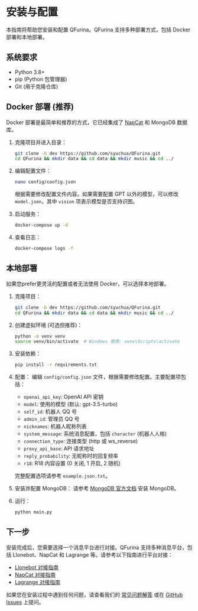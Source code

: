 # 安装与配置

本指南将帮助您安装和配置 QFurina。QFurina 支持多种部署方式，包括 Docker 部署和本地部署。

## 系统要求

- Python 3.8+
- pip (Python 包管理器)
- Git (用于克隆仓库)

## Docker 部署 (推荐)

Docker 部署是最简单和推荐的方式，它已经集成了 [NapCat](https://github.com/NapNeko/NapCatQQ) 和 MongoDB 数据库。

1. 克隆项目并进入目录：

   ```bash
   git clone -b dev https://github.com/syuchua/QFurina.git
   cd QFurina && mkdir data && cd data && mkdir music && cd ../
   ```

2. 编辑配置文件：

   ```bash
   nano config/config.json
   ```

   根据需要修改配置文件内容。如果需要配置 GPT 以外的模型，可以修改 `model.json`，其中 `vision` 项表示模型是否支持识图。

3. 启动服务：

   ```bash
   docker-compose up -d
   ```

4. 查看日志：

   ```bash
   docker-compose logs -f
   ```

## 本地部署

如果您prefer更灵活的配置或者无法使用 Docker，可以选择本地部署。

1. 克隆项目：

   ```bash
   git clone -b dev https://github.com/syuchua/QFurina.git
   cd QFurina && mkdir data && cd data && mkdir music && cd ../
   ```

2. 创建虚拟环境 (可选但推荐)：

   ```bash
   python -m venv venv
   source venv/bin/activate  # Windows 使用: venv\Scripts\activate
   ```

3. 安装依赖：

   ```bash
   pip install -r requirements.txt
   ```

4. 配置：
   编辑 `config/config.json` 文件，根据需要修改配置。主要配置项包括：

   - `openai_api_key`: OpenAI API 密钥
   - `model`: 使用的模型 (默认: gpt-3.5-turbo)
   - `self_id`: 机器人 QQ 号
   - `admin_id`: 管理员 QQ 号
   - `nicknames`: 机器人昵称列表
   - `system_message`: 系统消息配置，包括 `character` (机器人人格)
   - `connection_type`: 连接类型 (http 或 ws_reverse)
   - `proxy_api_base`: API 请求地址
   - `reply_probability`: 无昵称时的回复频率
   - `r18`: R18 内容设置 (0 关闭, 1 开启, 2 随机)

   完整配置选项请参考 `example.json.txt`。

5. 安装并配置 MongoDB：
   请参考 [MongoDB 官方文档](https://docs.mongodb.com/manual/installation/) 安装 MongoDB。

6. 运行：

   ```bash
   python main.py
   ```

## 下一步

安装完成后，您需要选择一个消息平台进行对接。QFurina 支持多种消息平台，包括 Llonebot、NapCat 和 Lagrange 等。请参考以下指南进行平台对接：

- [Llonebot 对接指南](/guide/platforms/llonebot.html)
- [NapCat 对接指南](/guide/platforms/napcat.html)
- [Lagrange 对接指南](/guide/platforms/lagrange.html)

如果您在安装过程中遇到任何问题，请查看我们的 [常见问题解答](/guide/faq.html) 或在 [GitHub Issues](https://github.com/syuchua/QFurina/issues) 上提问。